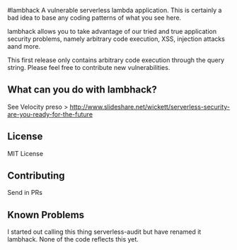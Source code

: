 #lambhack
A vulnerable serverless lambda application. This is certainly a bad idea to base any coding patterns of what you see here.

lambhack allows you to take advantage of our tried and true application security problems, namely arbitrary code execution, XSS, injection attacks aand more.

This first release only contains arbitrary code execution through the query string.  Please feel free to contribute new vulnerabilities.

## What can you do with lambhack?

See Velocity preso > http://www.slideshare.net/wickett/serverless-security-are-you-ready-for-the-future


## License
MIT License

## Contributing
Send in PRs

## Known Problems
I started out calling this thing serverless-audit but have renamed it lambhack. None of the code reflects this yet.
